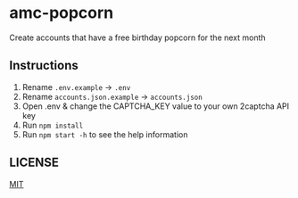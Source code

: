 # amc-popcorn

Create accounts that have a free birthday popcorn for the next month

## Instructions

1. Rename `.env.example` → `.env`
2. Rename `accounts.json.example` → `accounts.json`
3. Open .env & change the CAPTCHA_KEY value to your own 2captcha API key
4. Run `npm install`
5. Run `npm start -h` to see the help information

## LICENSE

[MIT](LICENSE)
